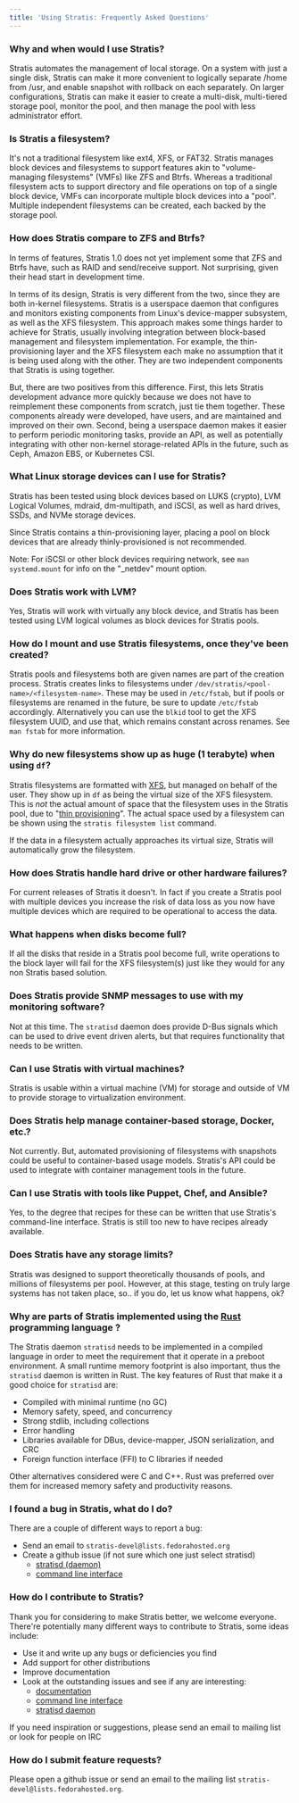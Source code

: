 ```yaml
---
title: 'Using Stratis: Frequently Asked Questions'
---
```


### Why and when would I use Stratis?

Stratis automates the management of local storage. On a system with just a
single disk, Stratis can make it more convenient to logically separate /home
from /usr, and enable snapshot with rollback on each separately. On larger
configurations, Stratis can make it easier to create a multi-disk,
multi-tiered storage pool, monitor the pool, and then manage the pool with
less administrator effort.

### Is Stratis a filesystem?

It's not a traditional filesystem like ext4, XFS, or FAT32. Stratis manages
block devices and filesystems to support features akin to "volume-managing
filesystems" (VMFs) like ZFS and Btrfs. Whereas a traditional filesystem acts
to support directory and file operations on top of a single block device, VMFs
can incorporate multiple block devices into a "pool". Multiple independent
filesystems can be created, each backed by the storage pool.

### How does Stratis compare to ZFS and Btrfs?

In terms of features, Stratis 1.0 does not yet implement some that ZFS and
Btrfs have, such as RAID and send/receive support. Not surprising, given their
head start in development time.

In terms of its design, Stratis is very different from the two, since they are
both in-kernel filesystems. Stratis is a userspace daemon that configures and
monitors existing components from Linux's device-mapper subsystem, as well as
the XFS filesystem. This approach makes some things harder to achieve for
Stratis, usually involving integration between block-based management and
filesystem implementation. For example, the thin-provisioning layer and the
XFS filesystem each make no assumption that it is being used along with the
other. They are two independent components that Stratis is using together.

But, there are two positives from this difference. First, this lets Stratis
development advance more quickly because we does not have to reimplement these
components from scratch, just tie them together. These components already were
developed, have users, and are maintained and improved on their own.  Second,
being a userspace daemon makes it easier to perform periodic monitoring tasks,
provide an API, as well as potentially integrating with other non-kernel
storage-related APIs in the future, such as Ceph, Amazon EBS, or Kubernetes
CSI.

### What Linux storage devices can I use for Stratis?

Stratis has been tested using block devices based on LUKS (crypto), LVM
Logical Volumes, mdraid, dm-multipath, and iSCSI, as well as hard drives,
SSDs, and NVMe storage devices.

Since Stratis contains a thin-provisioning layer, placing a pool on block
devices that are already thinly-provisioned is not recommended.

Note: For iSCSI or other block devices requiring network, see `man
systemd.mount` for info on the "_netdev" mount option.

### Does Stratis work with LVM?

Yes, Stratis will work with virtually any block device, and Stratis has been
tested using LVM logical volumes as block devices for Stratis pools.

### How do I mount and use Stratis filesystems, once they've been created?

Stratis pools and filesystems both are given names are part of the creation
process. Stratis creates links to filesystems under
`/dev/stratis/<pool-name>/<filesystem-name>`. These may be used in
`/etc/fstab`, but if pools or filesystems are renamed in the future, be sure
to update `/etc/fstab` accordingly. Alternatively you can use the `blkid` tool
to get the XFS filesystem UUID, and use that, which remains constant across
renames. See `man fstab` for more information.

### Why do new filesystems show up as huge (1 terabyte) when using `df`?

Stratis filesystems are formatted with
[XFS](https://en.wikipedia.org/wiki/XFS), but managed on behalf of the
user. They show up in `df` as being the virtual size of the XFS
filesystem. This is *not* the actual amount of space that the filesystem uses
in the Stratis pool, due to "[thin
provisioning](https://en.wikipedia.org/wiki/Thin_provisioning)". The actual
space used by a filesystem can be shown using the `stratis filesystem list`
command.

If the data in a filesystem actually approaches its virtual size, Stratis will
automatically grow the filesystem.

### How does Stratis handle hard drive or other hardware failures?

For current releases of Stratis it doesn't.  In fact if you create a Stratis pool with
multiple devices you increase the risk of data loss as you now have multiple devices which
are required to be operational to access the data.

### What happens when disks become full?

If all the disks that reside in a Stratis pool become full, write operations to the
block layer will fail for the XFS filesystem(s) just like they would for
any non Stratis based solution.

### Does Stratis provide SNMP messages to use with my monitoring software?

Not at this time.  The `stratisd` daemon does provide D-Bus signals which can
be used to drive event driven alerts, but that requires functionality that
needs to be written.

### Can I use Stratis with virtual machines?

Stratis is usable within a virtual machine (VM) for storage and outside of VM to
provide storage to virtualization environment.

### Does Stratis help manage container-based storage, Docker, etc.?

Not currently. But, automated provisioning of filesystems with snapshots could
be useful to container-based usage models. Stratis's API could be used to
integrate with container management tools in the future.

### Can I use Stratis with tools like Puppet, Chef, and Ansible?

Yes, to the degree that recipes for these can be written that use Stratis's
command-line interface. Stratis is still too new to have recipes already
available.

### Does Stratis have any storage limits?

Stratis was designed to support theoretically thousands of pools, and millions
of filesystems per pool. However, at this stage, testing on truly large
systems has not taken place, so.. if you do, let us know what happens, ok?

### Why are parts of Stratis implemented using the [Rust](https://www.rust-lang.org) programming language ?

The Stratis daemon `stratisd` needs to be implemented in a compiled language
in order to meet the requirement that it operate in a preboot environment.  A
small runtime memory footprint is also important, thus the `stratisd` daemon
is written in Rust. The key features of Rust that make it a good choice for
`stratisd` are:

  * Compiled with minimal runtime (no GC)
  * Memory safety, speed, and concurrency
  * Strong stdlib, including collections
  * Error handling
  * Libraries available for DBus, device-mapper, JSON serialization, and CRC
  * Foreign function interface (FFI) to C libraries if needed

Other alternatives considered were C and C++. Rust was preferred over them for
increased memory safety and productivity reasons.

### I found a bug in Stratis, what do I do?

There are a couple of different ways to report a bug:

  * Send an email to `stratis-devel@lists.fedorahosted.org`
  * Create a github issue (if not sure which one just select stratisd)
    - [stratisd (daemon)](https://github.com/stratis-storage/stratisd/issues)
    - [command line interface](https://github.com/stratis-storage/stratis-cli/issues)

### How do I contribute to Stratis?

Thank you for considering to make Stratis better, we welcome everyone.
There're potentially many different ways to contribute to Stratis, some ideas
include:

   * Use it and write up any bugs or deficiencies you find
   * Add support for other distributions
   * Improve documentation
   * Look at the outstanding issues and see if any are interesting:
     - [documentation](https://github.com/stratis-storage/stratis-docs/issues)
     - [command line interface](https://github.com/stratis-storage/stratis-cli/issues)
     - [stratisd daemon](https://github.com/stratis-storage/stratisd)

If you need inspiration or suggestions, please send an email to mailing list or
look for people on IRC

### How do I submit feature requests?

Please open a github issue or send an email to the mailing list
`stratis-devel@lists.fedorahosted.org`.
